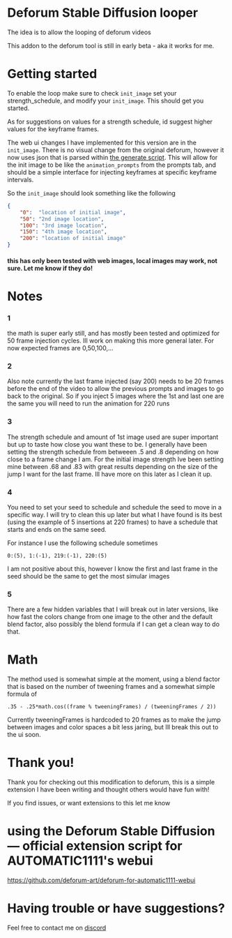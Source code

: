# Deforum Stable Diffusion looper
The idea is to allow the looping of deforum videos

This addon to the deforum tool is still in early beta - aka it works for me.

# Getting started

To enable the loop make sure to check `init_image` set your strength_schedule, and modify your `init_image`. This should get you started.

As for suggestions on values for a strength schedule, id suggest higher values for the keyframe frames.

The web ui changes I have implemented for this version are in the `init_image`. There is no visual change from the original deforum, however it now uses json that is parsed within [the generate script](scripts/deforum_helpers/generate.py#L160-L174). This will allow for the init image to be like the `animation_prompts` from the prompts tab, and should be a simple interface for injecting keyframes at specific keyframe intervals.

So the `init_image` should look something like the following 
```json
{
    "0":  "location of initial image",
    "50": "2nd image location",
    "100": "3rd image location",
    "150": "4th image location",
    "200": "location of initial image"
}
```
#### this has only been tested with web images, local images may work, not sure. Let me know if they do!

# Notes

### 1
the math is super early still, and has mostly been tested and optimized for 50 frame injection cycles. Ill work on making this more general later. For now expected frames are 0,50,100,... 

### 2
Also note currently the last frame injected (say 200) needs to be 20 frames before the end of the video to allow the previous prompts and images to go back to the original. So if you inject 5 images where the 1st and last one are the same you will need to run the animation for 220 runs

### 3
The strength schedule and amount of 1st image used are super important but up to taste how close you want these to be. I generally have been setting the strength schedule from betweeen .5 and .8 depending on how close to a frame change I am. For the initial image strength Ive been setting mine between .68 and .83 with great results depending on the size of the jump I want for the last frame. Ill have more on this later as I clean it up.

### 4
You need to set your seed to schedule and schedule the seed to move in a specific way. I will try to clean this up later but what I have found is its best (using the example of 5 insertions at 220 frames) to have a schedule that starts and ends on the same seed.

For instance I use the following schedule sometimes

`0:(5), 1:(-1), 219:(-1), 220:(5)`

I am not positive about this, however I know the first and last frame in the seed should be the same to get the most simular images

### 5
There are a few hidden variables that I will break out in later versions, like how fast the colors change from one image to the other and the default blend factor, also possibly the blend formula if I can get a clean way to do that.

# Math

The method used is somewhat simple at the moment, using a blend factor that is based on the number of tweening frames and a somewhat simple formula of 

`.35 - .25*math.cos((frame % tweeningFrames) / (tweeningFrames / 2))`

Currently tweeningFrames is hardcoded to 20 frames as to make the jump between images and color spaces a bit less jaring, but Ill break this out to the ui soon.

# Thank you!
Thank you for checking out this modification to deforum, this is a simple extension I have been writing and thought others would have fun with!

If you find issues, or want extensions to this let me know

# using the Deforum Stable Diffusion — official extension script for AUTOMATIC1111's webui
https://github.com/deforum-art/deforum-for-automatic1111-webui

# Having trouble or have suggestions? 
Feel free to contact me on [discord](https://discord.gg/ZUMxF6q3EZ)
